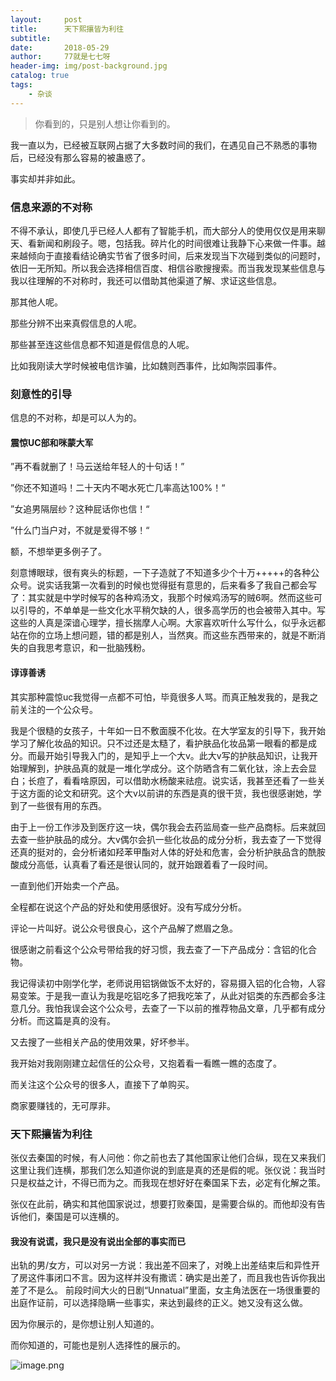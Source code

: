 ```yaml
---
layout:     post
title:      天下熙攘皆为利往
subtitle:   
date:       2018-05-29
author:     77就是七七呀
header-img: img/post-background.jpg
catalog: true
tags:
    - 杂谈
---
```

[^_^]: # (哈哈我是注释，不会在浏览器中显示。)
[^_^]: # (tags包含杂谈，Life ？，Books,El Psy Congroo，Korea)


>你看到的，只是别人想让你看到的。

我一直以为，已经被互联网占据了大多数时间的我们，在遇见自己不熟悉的事物后，已经没有那么容易的被蛊惑了。

事实却并非如此。

### 信息来源的不对称

不得不承认，即使几乎已经人人都有了智能手机，而大部分人的使用仅仅是用来聊天、看新闻和刷段子。嗯，包括我。碎片化的时间很难让我静下心来做一件事。越来越倾向于直接看结论确实节省了很多时间，后来发现当下次碰到类似的问题时，依旧一无所知。所以我会选择相信百度、相信谷歌搜搜索。而当我发现某些信息与我以往理解的不对称时，我还可以借助其他渠道了解、求证这些信息。

那其他人呢。

那些分辨不出来真假信息的人呢。

那些甚至连这些信息都不知道是假信息的人呢。

比如我刚读大学时候被电信诈骗，比如魏则西事件，比如陶崇园事件。

### 刻意性的引导

信息的不对称，却是可以人为的。

#### 震惊UC部和咪蒙大军

”再不看就删了！马云送给年轻人的十句话！”

”你还不知道吗！二十天内不喝水死亡几率高达100%！“

”女追男隔层纱？这种屁话你也信！“

”什么门当户对，不就是爱得不够！“

额，不想举更多例子了。

刻意博眼球，很有爽头的标题，一下子造就了不知道多少个十万+++++的各种公众号。说实话我第一次看到的时候也觉得挺有意思的，后来看多了我自己都会写了：其实就是中学时候写的各种鸡汤文，我那个时候鸡汤写的贼6啊。然而这些可以引导的，不单单是一些文化水平稍欠缺的人，很多高学历的也会被带入其中。写这些的人真是深谙心理学，擅长揣摩人心啊。大家喜欢听什么写什么，似乎永远都站在你的立场上想问题，错的都是别人，当然爽。而这些东西带来的，就是不断消失的自我思考意识，和一批脑残粉。

#### 谆谆善诱

其实那种震惊uc我觉得一点都不可怕，毕竟很多人骂。而真正触发我的，是我之前关注的一个公众号。

我是个很糙的女孩子，十年如一日不敷面膜不化妆。在大学室友的引导下，我开始学习了解化妆品的知识。只不过还是太糙了，看护肤品化妆品第一眼看的都是成分。而最开始引导我入门的，是知乎上一个大v。此大v写的护肤品知识，让我开始理解到，护肤品真的就是一堆化学成分。这个防晒含有二氧化钛，涂上去会显白；长痘了，看看啥原因，可以借助水杨酸来祛痘。说实话，我甚至还看了一些关于这方面的论文和研究。这个大v以前讲的东西是真的很干货，我也很感谢她，学到了一些很有用的东西。

由于上一份工作涉及到医疗这一块，偶尔我会去药监局查一些产品商标。后来就回去查一些护肤品的成分。大v偶尔会扒一些化妆品的成分分析，我去查了一下觉得还真的挺对的，会分析诸如羟苯甲酯对人体的好处和危害，会分析护肤品含的酰胺酸成分高低，认真看了看还是很认同的，就开始跟着看了一段时间。

一直到他们开始卖一个产品。

全程都在说这个产品的好处和使用感很好。没有写成分分析。

评论一片叫好。说公众号很良心，这个产品解了燃眉之急。

很感谢之前看这个公众号带给我的好习惯，我去查了一下产品成分：含铝的化合物。

我记得读初中刚学化学，老师说用铝锅做饭不太好的，容易摄入铝的化合物，人容易变笨。于是我一直认为我是吃铝吃多了把我吃笨了，从此对铝类的东西都会多注意几分。我怕我误会这个公众号，去查了一下以前的推荐物品文章，几乎都有成分分析。而这篇是真的没有。

又去搜了一些相关产品的使用效果，好坏参半。

我开始对我刚刚建立起信任的公众号，又抱着看一看瞧一瞧的态度了。

而关注这个公众号的很多人，直接下了单购买。

商家要赚钱的，无可厚非。

### 天下熙攘皆为利往

张仪去秦国的时候，有人问他：你之前也去了其他国家让他们合纵，现在又来我们这里让我们连横，那我们怎么知道你说的到底是真的还是假的呢。张仪说：我当时只是权益之计，不得已而为之。而我现在想好好在秦国呆下去，必定有化解之策。

张仪在此前，确实和其他国家说过，想要打败秦国，是需要合纵的。而他却没有告诉他们，秦国是可以连横的。

#### 我没有说谎，我只是没有说出全部的事实而已

出轨的男/女方，可以对另一方说：我出差不回来了，对晚上出差结束后和异性开了房这件事闭口不言。因为这样并没有撒谎：确实是出差了，而且我也告诉你我出差了不是么。
前段时间大火的日剧“Unnatual”里面，女主角法医在一场很重要的出庭作证前，可以选择隐瞒一些事实，来达到最终的正义。她又没有这么做。

因为你展示的，是你想让别人知道的。

而你知道的，可能也是别人选择性的展示的。

![image.png](https://i.loli.net/2020/05/25/HpMIw4KV9z2eboy.png)

